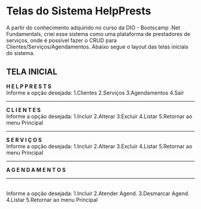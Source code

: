 
# Telas do Sistema HelpPrests

A partir do conhecimento adquirido no curso da DIO - Bootscamp .Net Fundamentals, criei esse sistema
como uma plataforma de prestadores de serviços, onde é possível fazer o CRUD para Clientes/Serviços/Agendamentos. 
Abaixo segue o layout das telas iniciais do sistema.


## TELA INICIAL
**H E L P   P R E S T S**
<br>Informe a opção desejada:
1.Clientes
2.Serviços
3.Agendamentos
4.Sair
*************************
**C L I E N T E S**
<br>Informe a opção desejada:
1.Incluir
2.Alterar
3.Excluir
4.Listar
5.Retornar ao menu Principal
*************************
**S E R V I Ç O S**
<br>Informe a opção desejada:
1.Incluir
2.Alterar
3.Excluir
4.Listar
5.Retornar ao menu Principal
*************************
**A G E N D A M E N T O S**
*************************
<br>Informe a opção desejada:
1.Incluir
2.Atender Agend.
3.Desmarcar Agend.
4.Listar
5.Retornar ao menu Principal
